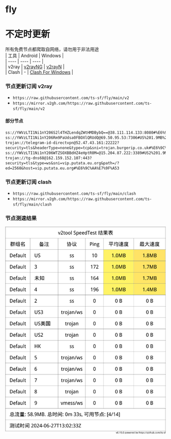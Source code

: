 # fly
# 不定时更新
所有免费节点都爬取自网络，请勿用于非法用途  
|  工具  | Android  | Windows  |  
|  ----  | ----   | ----  |  
| v2ray  | [v2rayNG](https://github.com/2dust/v2rayNG/releases) | [v2rayN](https://github.com/2dust/v2rayN/releases) |  
| Clash  | - | [Clash For Windows](https://github.com/2dust/clashN/releases) | 
  
### 节点更新订阅  v2ray
- `https://raw.githubusercontent.com/ts-sf/fly/main/v2`  
- `https://mirror.v2gh.com/https://raw.githubusercontent.com/ts-sf/fly/main/v2`  

#### 部分节点  
``` 
ss://YWVzLTI1Ni1nY206S2l4THZLendqZWtHMDBybQ==@38.111.114.133:8080#%E6%9C%AA%E7%9F%A5
ss://YWVzLTI1Ni1nY206Rm9PaUdsa0FBOXlQRUdQ@69.50.95.53:7306#US%201.9MB%2Fs
trojan://telegram-id-directvpn@52.47.43.161:22222?security=tls&headerType=none&type=tcp&sni=trojan.burgerip.co.uk#%E6%9C%AA%E7%9F%A52
ss://YWVzLTI1Ni1nY206WTZSOXBBdHZ4eHptR0M=@15.204.87.222:3389#US2%201.9MB%2Fs
trojan://tg-dns68@162.159.152.107:443?security=tls&type=ws&sni=vip.putata.eu.org&path=/?ed=2560&host=vip.putata.eu.org#%E6%9C%AA%E7%9F%A53
```
### 节点更新订阅  clash
- `https://raw.githubusercontent.com/ts-sf/fly/main/clash`  
- `https://mirror.v2gh.com/https://raw.githubusercontent.com/ts-sf/fly/main/clash`  

### 节点测速结果
![image](traffic.png)
